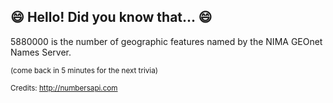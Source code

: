 ## :smile: Hello! Did you know that... :smile:
5880000 is the number of geographic features named by the NIMA GEOnet Names Server.

<sup>(come back in 5 minutes for the next trivia)</sup>


<sup>Credits: http://numbersapi.com</sup>
